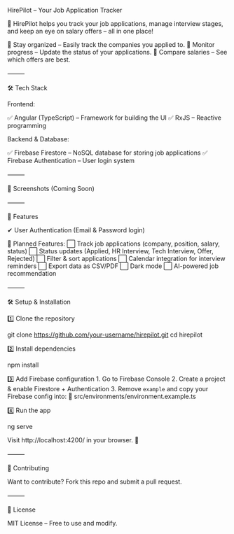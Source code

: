 HirePilot – Your Job Application Tracker

🚀 HirePilot helps you track your job applications, manage interview stages, and keep an eye on salary offers – all in one place!

🔹 Stay organized – Easily track the companies you applied to.
🔹 Monitor progress – Update the status of your applications.
🔹 Compare salaries – See which offers are best.

⸻

🛠️ Tech Stack

Frontend:

✅ Angular (TypeScript) – Framework for building the UI
✅ RxJS – Reactive programming

Backend & Database:

✅ Firebase Firestore – NoSQL database for storing job applications
✅ Firebase Authentication – User login system

⸻

📸 Screenshots (Coming Soon)

⸻

🚀 Features

✔ User Authentication (Email & Password login)

🎯 Planned Features:
⬜ Track job applications (company, position, salary, status)
⬜ Status updates (Applied, HR Interview, Tech Interview, Offer, Rejected)
⬜ Filter & sort applications
⬜ Calendar integration for interview reminders
⬜ Export data as CSV/PDF
⬜ Dark mode
⬜ AI-powered job recommendation

⸻

🛠️ Setup & Installation

1️⃣ Clone the repository

git clone https://github.com/your-username/hirepilot.git
cd hirepilot

2️⃣ Install dependencies

npm install

3️⃣ Add Firebase configuration
	1.	Go to Firebase Console
	2.	Create a project & enable Firestore + Authentication
	3.	Remove `example` and copy your Firebase config into:
📂 src/environments/environment.example.ts

4️⃣ Run the app

ng serve

Visit http://localhost:4200/ in your browser. 🎉

⸻

📌 Contributing

Want to contribute? Fork this repo and submit a pull request.

⸻

📜 License

MIT License – Free to use and modify.
